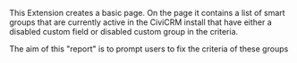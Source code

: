 This Extension creates a basic page. 
On the page it contains a list of smart groups that are currently active in 
the CiviCRM install that have either a disabled custom field or disabled
custom group in the criteria. 

The aim of this "report" is to prompt users to fix the criteria of these groups
